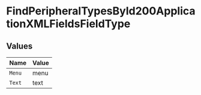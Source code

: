 # FindPeripheralTypesById200ApplicationXMLFieldsFieldType


## Values

| Name   | Value  |
| ------ | ------ |
| `Menu` | menu   |
| `Text` | text   |